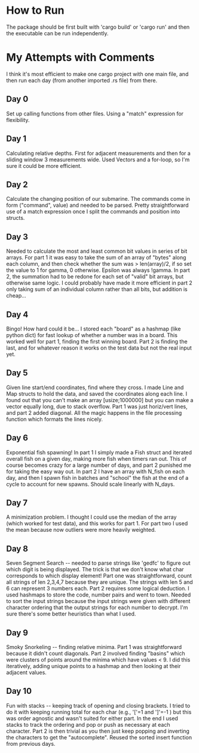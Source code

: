 # How to Run
The package should be first built with 'cargo build' or 'cargo run' and then the executable can be run independently. 

# My Attempts with Comments

I think it's most efficient to make one cargo project with one main file, and then run each day (from another imported .rs file) from there. 

## Day 0
Set up calling functions from other files. Using a "match" expression for flexibility.

## Day 1
Calculating relative depths. First for adjacent measurements and then for a sliding window 3 measurements wide. Used Vectors and a for-loop, so I'm sure it could be more efficient. 

## Day 2
Calculate the changing position of our submarine. The commands come in form ("command", value) and needed to be parsed. Pretty straightforward use of a match expression once I split the commands and position into structs.

## Day 3
Needed to calculate the most and least common bit values in series of bit arrays. For part 1 it was easy to take the sum of an array of "bytes" along each column, and then check whether the sum was > len(array)/2, if so set the value to 1 for gamma, 0 otherwise. Epsilon was always !gamma. In part 2, the summation had to be redone for each set of "valid" bit arrays, but otherwise same logic. I could probably have made it more efficient in part 2 only taking sum of an individual column rather than all bits, but addition is cheap...

## Day 4
Bingo! How hard could it be... I stored each "board" as a hashmap (like python dict) for fast lookup of whether a number was in a board. This worked well for part 1, finding the first winning board. Part 2 is finding the last, and for whatever reason it works on the test data but not the real input yet.

## Day 5
Given line start/end coordinates, find where they cross. I made Line and Map structs to hold the data, and saved the coordinates along each line. I found out that you can't make an array [usize;1000000] but you can make a vector equally long, due to stack overflow. Part 1 was just horiz/vert lines, and part 2 added diagonal. All the magic happens in the file processing function which formats the lines nicely.

## Day 6
Exponential fish spawning! In part 1 I simply made a Fish struct and iterated overall fish on a given day, making more fish when timers ran out. This of course becomes crazy for a large number of days, and part 2 punished me for taking the easy way out. In part 2 I have an array with N_fish on each day, and then I spawn fish in batches and "school" the fish at the end of a cycle to account for new spawns. Should scale linearly with N_days. 

## Day 7
A minimization problem. I thought I could use the median of the array (which worked for test data), and this works for part 1. For part two I used the mean because now outliers were more heavily weighted. 

## Day 8
Seven Segment Search -- needed to parse strings like 'gedfc' to figure out which digit is being displayed. The trick is that we don't know what char corresponds to which display element! Part one was straightforward, count all strings of len 2,3,4,7 because they are unique. The strings with len 5 and 6 can represent 3 numbers each. Part 2 requires some logical deduction. I used hashmaps to store the code, number pairs and went to town. Needed to sort the input strings because the input strings were given with different character ordering that the output strings for each number to decrypt. I'm sure there's some better heuristics than what I used.

## Day 9
Smoky Snorkeling -- finding relative minima. Part 1 was straightforward because it didn't count diagonals. Part 2 involved finding "basins" which were clusters of points around the minima which have values < 9. I did this iteratively, adding unique points to a hashmap and then looking at their adjacent values.

## Day 10
Fun with stacks -- keeping track of opening and closing brackets. I tried to do it with keeping running total for each char (e.g., '['=1 and ']'=-1 ) but this was order agnostic and wasn't suited for either part. In the end I used stacks to track the ordering and pop or push as necessary at each character. Part 2 is then trivial as you then just keep popping and inverting the characters to get the "autocomplete". Reused the sorted insert function from previous days.